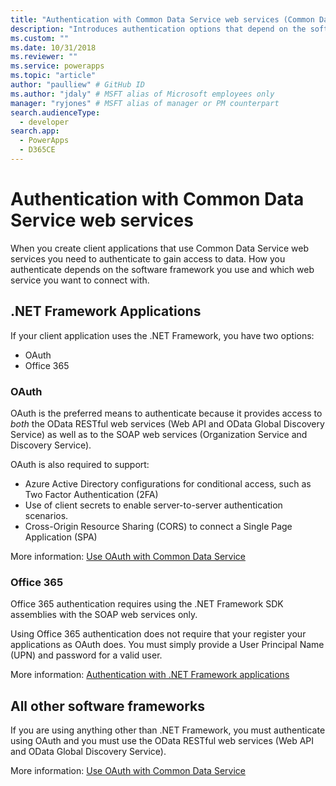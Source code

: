 ```yaml
---
title: "Authentication with Common Data Service web services (Common Data Service) | Microsoft Docs" # Intent and product brand in a unique string of 43-59 chars including spaces
description: "Introduces authentication options that depend on the software framework you use." # 115-145 characters including spaces. This abstract displays in the search result.
ms.custom: ""
ms.date: 10/31/2018
ms.reviewer: ""
ms.service: powerapps
ms.topic: "article"
author: "paulliew" # GitHub ID
ms.author: "jdaly" # MSFT alias of Microsoft employees only
manager: "ryjones" # MSFT alias of manager or PM counterpart
search.audienceType: 
  - developer
search.app: 
  - PowerApps
  - D365CE
---
```

# Authentication with Common Data Service web services

When you create client applications that use Common Data Service web services you need to authenticate to gain access to data. 
How you authenticate depends on the software framework you use and which web service you want to connect with.

## .NET Framework Applications

If your client application uses the .NET Framework, you have two options:

- OAuth
- Office 365

### OAuth

OAuth is the preferred means to authenticate because it provides access to *both* the OData RESTful web services (Web API 
and OData Global Discovery Service) as well as to the SOAP web services (Organization Service and Discovery Service). 

OAuth is also required to support: 
 - Azure Active Directory configurations for conditional access, such as Two Factor Authentication (2FA)
 - Use of client secrets to enable server-to-server authentication scenarios.
 - Cross-Origin Resource Sharing (CORS) to connect a Single Page Application (SPA)

More information: [Use OAuth with Common Data Service](authenticate-oauth.md)

### Office 365

Office 365 authentication requires using the .NET Framework SDK assemblies with the SOAP web services only.

Using Office 365 authentication does not require that your register your applications as OAuth does. You must simply provide a User Principal Name (UPN) and password for a valid user.

More information: [Authentication with .NET Framework applications](authenticate-dot-net-framework.md)

## All other software frameworks

If you are using anything other than .NET Framework, you must authenticate using OAuth and you must use the OData RESTful 
web services (Web API and OData Global Discovery Service).

More information:  [Use OAuth with Common Data Service](authenticate-oauth.md)
